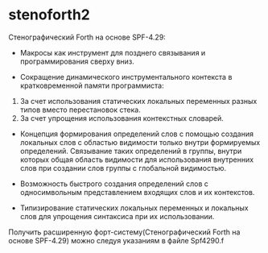 # stenoforth2
Стенографический Forth на основе SPF-4.29:

- Макросы как инструмент для позднего связывания и программирования сверху вниз.

- Сокращение динамического инструментального контекста в кратковременной памяти программиста:
1. За счет использования статических локальных переменных разных типов вместо перестановок стека.
2. За счет упрощения использования контекстных словарей.
   
- Концепция формирования определений слов с помощью создания локальных слов с областью видимости
только внутри формируемых определений.
Связывание таких определений в группы, внутри которых общая область видимости для использования
внутренних слов при создании слов группы с глобальной видимостью.

 - Возможность быстрого создания определений слов с односимвольным представлением входящих слов
   и их контекстов.

 - Типизирование статических локальных переменных и локальных слов для упрощения синтаксиса при их использовании.
 

Получить расширенную форт-систему(Стенографический Forth на основе SPF-4.29) можно следуя указаниям в файле Spf4290.f

